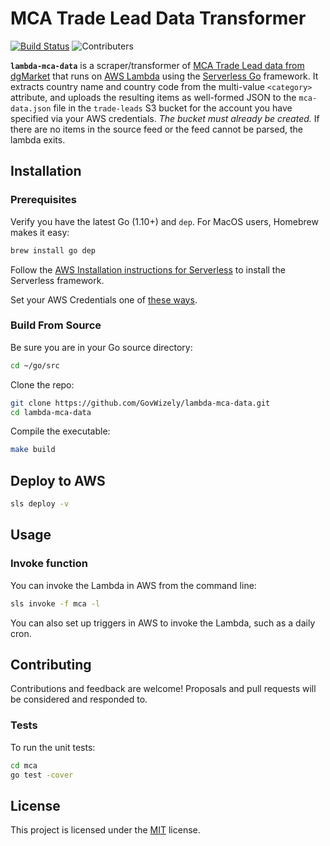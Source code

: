 # MCA Trade Lead Data Transformer

[![Build Status](https://travis-ci.org/GovWizely/lambda-mca-data.svg)](https://travis-ci.org/GovWizely/lambda-mca-data)
![Contributers](https://img.shields.io/github/contributors/GovWizely/lambda-mca-data.svg?maxAge=2592000) 

 **`lambda-mca-data`** is a scraper/transformer of [MCA Trade Lead data from dgMarket](http://www.dgmarket.com/tenders/ShowRssFeeds.do) 
                       that runs on [AWS Lambda](https://aws.amazon.com/lambda/) using the 
                       [Serverless Go](https://serverless.com/framework/docs/providers/aws/examples/hello-world/go/#hello-world-go-example) 
                       framework. It extracts country name and country code from the multi-value `<category>` attribute, and uploads
                       the resulting items as well-formed JSON to the `mca-data.json` file in the `trade-leads` S3 
                       bucket for the account you have specified via your AWS credentials. *The bucket must already be
                       created.* If there 
		               are no items in the source feed or the feed cannot be parsed, the lambda exits.

## Installation

### Prerequisites

Verify you have the latest Go (1.10+) and `dep`. For MacOS users, Homebrew makes it easy:

```bash
brew install go dep
```

Follow the [AWS Installation instructions for Serverless](https://serverless.com/framework/docs/providers/aws/guide/installation/) to install the Serverless framework.

Set your AWS Credentials one of [these ways](https://serverless.com/framework/docs/providers/aws/guide/credentials/).

### Build From Source

Be sure you are in your Go source directory:

```bash
cd ~/go/src
```

Clone the repo:
```bash
git clone https://github.com/GovWizely/lambda-mca-data.git
cd lambda-mca-data
```

Compile the executable:
```bash
make build
```

## Deploy to AWS

```bash
sls deploy -v
```

## Usage

### Invoke function

You can invoke the Lambda in AWS from the command line:

```bash
sls invoke -f mca -l
```

You can also set up triggers in AWS to invoke the Lambda, such as a daily cron.

## Contributing

Contributions and feedback are welcome! Proposals and pull requests will be considered and responded to. 

### Tests

To run the unit tests:

```bash
cd mca
go test -cover
```

## License
This project is licensed under the [MIT](https://github.com/GovWizely/lambda-mca-data/blob/master/LICENSE) license.
